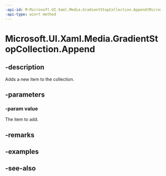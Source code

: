 ```yaml
---
-api-id: M:Microsoft.UI.Xaml.Media.GradientStopCollection.Append(Microsoft.UI.Xaml.Media.GradientStop)
-api-type: winrt method
---
```


<!-- Method syntax
public void Append(Windows.UI.Xaml.Media.GradientStop value)
-->

# Microsoft.UI.Xaml.Media.GradientStopCollection.Append

## -description
Adds a new item to the collection.

## -parameters
### -param value
The item to add.

## -remarks

## -examples

## -see-also
